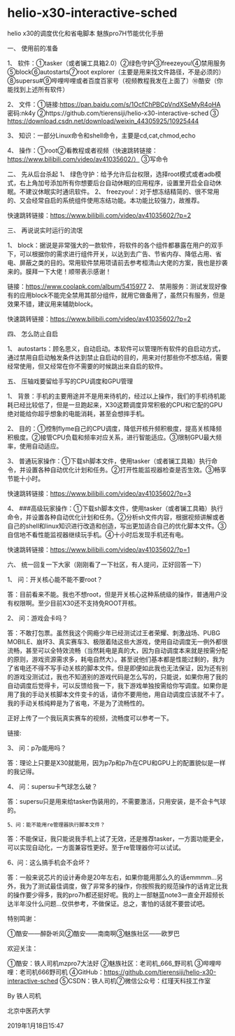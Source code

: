 # helio-x30-interactive-sched
helio x30的调度优化和省电脚本
魅族pro7H节能优化手册

一、	使用前的准备

1、	软件：①tasker（或者镧工具箱2.0）②绿色守护③freezeyou!④禁用服务⑤block⑥autostarts⑦root explorer（主要是用来找文件路径，不是必须的）⑧supersu#⑨哔哩哔哩或者百度百家号（视频教程我发在上面了）⑩酷安（你能找到上述所有软件）

2、	文件：①链接:https://pan.baidu.com/s/1OcfChPBCpVndXSeMyR4oHA 密码:nk4y
②https://github.com/tierensiji/helio-x30-interactive-sched
③ https://download.csdn.net/download/weixin_44305925/10925444

3、	知识：一部分Linux命令和shell命令，主要是cd,cat,chmod,echo

4、	操作：①root②看教程或者视频（快速跳转链接：https://www.bilibili.com/video/av41035602/） ③写命令

二、	先从后台杀起
1、	绿色守护：给予允许后台权限，选择root模式或者adb模式，右上角加号添加所有你想要后台自动休眠的应用程序，设置里开启全自动休眠。不建议休眠实时通讯软件。
2、	freezyou!：对于想冻结精简的、很不常用的、又会经常自启的系统组件使用冻结功能。本功能比较强力，故推荐。

快速跳转链接：https://www.bilibili.com/video/av41035602/?p=2

三、	再说说实时运行的流氓

1、	block：据说是非常强大的一款软件，将软件的各个组件都暴露在用户的双手下，可以根据你的需求进行组件开关，以达到去广告、节省内存、降低占用、省电、屏蔽之类的目的。常用软件禁用项请前去参考桓清山大佬的方案，我也是抄袭来的。膜拜一下大佬！顺带表示感谢！

链接：https://www.coolapk.com/album/5415977
2、	禁用服务：测试发现好像有的应用block不能完全禁用其部分组件，就用它做备用了，虽然只有服务，但是效果不错，建议用来辅助block。

快速跳转链接：https://www.bilibili.com/video/av41035602/?p=2

四、	怎么防止自启

1、	autostarts：顾名思义，自动启动。本软件可以管理所有软件的自启动方式，通过禁用自启动触发条件达到禁止自启动的目的，用来对付那些你不想冻结，需要经常使用，但又经常在你不需要的时候跳出来自启的软件。

五、	压轴戏要留给手写的CPU调度和GPU管理

1、	背景：手机的主要用途并不是用来待机的，经过以上操作，我们的手机待机能耗已经比较低了，但是一旦跑起来，X30这颗调度异常积极的CPU和它配的GPU绝对能给你超乎想象的电能消耗，甚至会想摔手机。

2、	目的：①控制flyme自己的CPU调度，降低开核升频积极度，提高关核降频积极度。②接管CPU负载和频率对应关系，进行智能适应。③限制GPU最大频率，使用自动适应。

3、	普通玩家操作：①下载sh脚本文件，使用tasker（或者镧工具箱）执行命令，并设置各种自动优化计划和任务。②打开性能监视器检查是否生效。③畅享节能十小时。

快速跳转链接：https://www.bilibili.com/video/av41035602/?p=3

4、	###高级玩家操作：①下载sh脚本文件，使用tasker（或者镧工具箱）执行命令，并设置各种自动优化计划和任务。②分析sh文件内容，根据视频讲解或者自己的shell和linux知识进行改造和创造，写出更加适合自己的优化脚本文件。③自信地不看性能监视器继续玩手机。④十小时后发现手机还有电。

快速跳转链接：https://www.bilibili.com/video/av41035602/?p=1

六、	统一回复一下大家（刚刚看了一下社区，有人提问，正好回答一下）

1、	问：开关核心能不能不要root？

答：目前看来不能。我也不想root，但是开关核心这种系统级的操作，普通用户没有权限啊。至少目前X30还不支持免ROOT开核。

2、	问：游戏会卡吗？

答：不敢打包票。虽然我这个网瘾少年已经测试过王者荣耀、刺激战场、PUBG MOBILE、崩坏3、真实赛车3、极限着陆这些大游戏，使用自动调度无一例外都很流畅，甚至可以全特效流畅（当然耗电是真的大，因为自动调度本来就是按需分配的原则，游戏资源需求多，耗电自然大）。甚至说他们基本都是性能过剩的，我为了省电还不得不写手动关核的脚本文件。但是即便如此我也无法保证，因为还有别的游戏没测试过，我也不知道别的游戏代码是怎么写的，只能说，如果你用了我的自动调度后觉得卡，可以反馈给我一下，我下游戏单独按需给你写调度。如果你是用了我的手动关核脚本文件变卡的话，请你不要用他，用自动调度应该就不卡了。我的手动关核纯粹是为了省电，不是为了流畅性的。

正好上传了一个我玩真实赛车的视频，流畅度可以参考一下。

链接:

3、	问：p7p能用吗？

答：理论上只要是X30就能用，因为p7p和p7h在CPU和GPU上的配置貌似是一样的我记得。

4、	问：supersu卡气球怎么破？

答：supersu只是用来给tasker伪装用的，不需要激活，只用安装，是不会卡气球的。

	5、问：能不能用re管理器执行脚本文件？
	
答：不能保证，我只能说我手机上试了无效，还是推荐tasker，一方面功能更全，可以实现自动化，一方面兼容性更好。至于re管理器你可以试试。

6、问：这么搞手机会不会坏？

答：一般来说芯片的设计寿命是20年左右，如果你能用那么久的话emmmm...另外，我为了测试最佳调度，做了非常多的操作，你按照我的规范操作的话肯定比我的操作要少得多，我的pro7h都还挺好呢。我的上一部魅蓝note3一直全开超频长达半年没什么问题...仅供参考，不做保证。总之，害怕的话就不要尝试吧。

特别鸣谢：

①酷安——醉卧听风②酷安——南南啊③魅族社区——欧罗巴

欢迎关注：

①酷安：铁人司机mzpro7大法好
②魅族社区：老司机_666_野司机
③哔哩哔哩：老司机666野司机
④GitHub：https://github.com/tierensiji/helio-x30-interactive-sched
⑤CSDN：铁人司机⑦微信公众号：红瑾天科技工作室

By 铁人司机

北京中医药大学

2019年1月18日15:47
